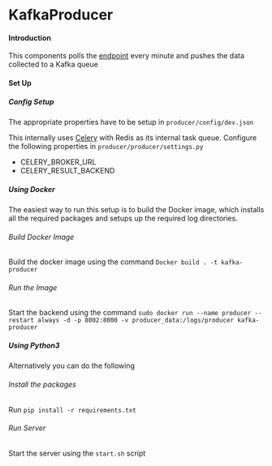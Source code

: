 # KafkaProducer

#### Introduction

This components polls the [endpoint](https://github.com/ubahnverleih/WoBike/issues/9#issuecomment-363456750) every minute and pushes the data collected to a Kafka queue

#### Set Up

##### Config Setup
The appropriate properties have to be setup in `producer/config/dev.json`

This internally uses [Celery](http://docs.celeryproject.org/en/latest/index.html) with Redis as its internal task queue. Configure the following properties in `producer/producer/settings.py`

- CELERY_BROKER_URL
- CELERY_RESULT_BACKEND

##### Using Docker

The easiest way to run this setup is to build the Docker image, which installs all the required packages and setups up the required log directories.

###### Build Docker Image
Build the docker image using the command
`Docker build . -t kafka-producer`

###### Run the Image
Start the backend using the command `sudo docker run --name producer --restart always -d -p 8002:8000 -v producer_data:/logs/producer kafka-producer`

##### Using Python3

Alternatively you can do the following

###### Install the packages
Run `pip install -r requirements.txt`

###### Run Server
Start the server using the `start.sh` script
